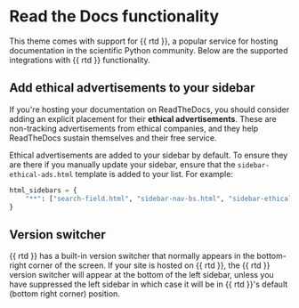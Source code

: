 # Read the Docs functionality

This theme comes with support for {{ rtd }}, a popular service for hosting documentation in the scientific Python community.
Below are the supported integrations with {{ rtd }} functionality.

## Add ethical advertisements to your sidebar

If you're hosting your documentation on ReadTheDocs, you should consider
adding an explicit placement for their **ethical advertisements**. These are
non-tracking advertisements from ethical companies, and they help ReadTheDocs
sustain themselves and their free service.

Ethical advertisements are added to your sidebar by default. To ensure they are
there if you manually update your sidebar, ensure that the `sidebar-ethical-ads.html`
template is added to your list. For example:

```python
html_sidebars = {
    "**": ["search-field.html", "sidebar-nav-bs.html", "sidebar-ethical-ads.html"]
}
```

## Version switcher

{{ rtd }} has a built-in version switcher that normally appears in the bottom-right corner of the screen.
If your site is hosted on {{ rtd }}, the {{ rtd }} version switcher will appear at the bottom of the left sidebar,
unless you have suppressed the left sidebar in which case it will be in {{ rtd }}'s default (bottom right corner) position.
